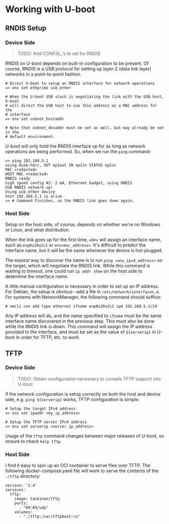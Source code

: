 # Working with U-boot

## RNDIS Setup

### Device Side

> TODO: Add CONFIG_'s to set for RNDIS

RNDIS on U-boot depends on built-in configuration to be present. Of course,
RNDIS is a USB protocol for setting up layer-2 (data link layer) networks in
a point-to-point fashion.

```
# Direct U-boot to setup an RNDIS interface for network operations
=> env set ethprime usb_ether

# When the U-boot USB stack is negotiating the link with the USB host, U-boot
# will direct the USB host to use this address as a MAC address for the
# interface
=> env set usbnet_hostaddr

# Note that usbnet_devaddr must be set as well, but may already be set in the
# default environment.
```

U-boot will only hold the RNDIS interface up for as long as network operations
are being performed. So, when we run the `ping` command:

```
=> ping 192.168.5.1
using musb-hdrc, OUT ep1out IN ep1in STATUS ep2in
MAC <redacted>
HOST MAC <redacted>
RNDIS ready
high speed config #2: 2 mA, Ethernet Gadget, using RNDIS
USB RNDIS network up!
Using usb_ether device
host 192.168.5.1 is alive
=> # Command finishes, so the RNDIS link goes down again.
```

### Host Side

Setup on the host side, of course, depends on whether we're on Windows or
Linux, and what distribution.

When the link goes up for the first time, `udev` will assign an interface name,
such as `enp0s20u2c2` or `enx<mac_address>`. It's difficult to predict the
interface name, but it will be the same whenever the device is hot-plugged.

The easiest way to discover the name is to run `ping <any_ipv4_address>` on the
target, which will negotiate the RNDIS link. While this command is waiting to
timeout, one could run `ip addr show` on the host side to determine the
interface name.

A little manual configuration is necessary in order to set up an IP address.
For Debian, the setup is obvious--add a file in `/etc/network/interfaces.d`.
For systems with NetworkManager, the following command should suffice:

```
# nmcli con add type ethernet ifname enp0s20u2c2 ip4 192.168.5.1/24
```

Any IP address will do, and the name specified to `ifname` must be the same
interface name discovered in the previous step. This must also be done while
the RNDIS link is *down*. This command will assign the IP address provided to
the interface, and must be set as the value of `${serverip}` in U-boot in order
for TFTP, etc. to work.

## TFTP

### Device Side

> TODO: Obtain configuration necessary to compile TFTP support into U-boot

If the network configuration is setup correctly on both the host and device
side, e.g. `ping ${serverip}` works, TFTP configuration is simple:

```
# Setup the target IPv4 address
=> env set ipaddr <my_ip_address>

# Setup the TFTP server IPv4 address
=> env set serverip <server_ip_address>
```

Usage of the `tftp` command changes between major releases of U-boot, so
ensure to check `help tftp`.

### Host Side

I find it easy to spin up an OCI container to serve files over TFTP. The
following docker-compose.yaml file will work to serve the contents of the
`./tftp` directory:

```
version: '2.4'
services:
  tftp:
    image: taskinen/tftp
    ports:
      - "69:69/udp"
    volumes:
      - "./tftp:/var/tftpboot:ro"
```
